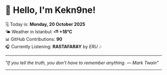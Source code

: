 # 👋 Hello, I'm Kekn9ne!

🗓️ Today is: **Monday, 20 October 2025**  
🌤️ Weather in Istanbul: **⛅️  +18°C**  
📊 GitHub Contributions: **90**  
🎧 Currently Listening: **RASTAFARAY** by *ERU* 🎶

---

_"If you tell the truth, you don't have to remember anything. — *Mark Twain*"_

---
